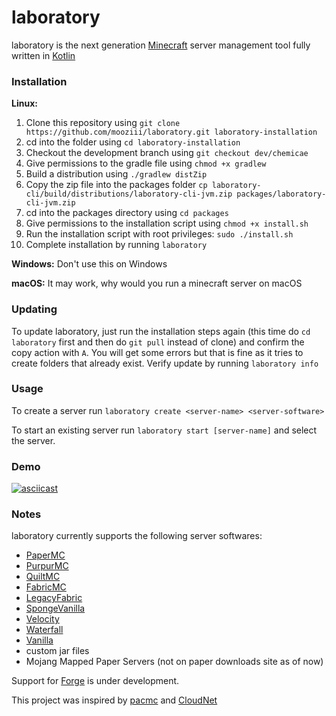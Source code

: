 # laboratory

laboratory is the next generation [Minecraft](https://minecraft.net) server management tool fully written in [Kotlin](https://kotlinlang.org)

### Installation

**Linux:**

1. Clone this repository using `git clone https://github.com/mooziii/laboratory.git laboratory-installation`
2. cd into the folder using `cd laboratory-installation`
3. Checkout the development branch using `git checkout dev/chemicae`
4. Give permissions to the gradle file using `chmod +x gradlew`
5. Build a distribution using `./gradlew distZip`
6. Copy the zip file into the packages folder `cp laboratory-cli/build/distributions/laboratory-cli-jvm.zip packages/laboratory-cli-jvm.zip`
7. cd into the packages directory using `cd packages`
8. Give permissions to the installation script using `chmod +x install.sh`
9. Run the installation script with root privileges: `sudo ./install.sh`
10. Complete installation by running `laboratory`

**Windows:**
Don't use this on Windows

**macOS:**
It may work, why would you run a minecraft server on macOS

### Updating 

To update laboratory, just run the installation steps again (this time do `cd laboratory` first and then do `git pull` instead of clone) and confirm the copy action with `A`. You will get some errors but that is fine as it tries to create folders that already exist. Verify update by running `laboratory info`

### Usage

To create a server run `laboratory create <server-name> <server-software>`

To start an existing server run `laboratory start [server-name]` and select the server.

### Demo 

[![asciicast](https://asciinema.org/a/514193.svg)](https://asciinema.org/a/514193)

### Notes

laboratory currently supports the following server softwares:

- [PaperMC](https://papermc.io)
- [PurpurMC](https://purpurmc.org)
- [QuiltMC](https://quiltmc.org)
- [FabricMC](https://fabricmc.net)
- [LegacyFabric](https://legacyfabric.net)
- [SpongeVanilla](https://spongepowered.org/downloads/spongevanilla)
- [Velocity](https://papermc.io/downloads#Velocity)
- [Waterfall](https://papermc.io/downloads#Waterfall)
- [Vanilla](https://minecraft.net)
- custom jar files
- Mojang Mapped Paper Servers (not on paper downloads site as of now)

Support for [Forge](https://minecraftforge.net) is under development.

This project was inspired by [pacmc](https://github.com/jakobkmar/pacmc) and [CloudNet](https://github.com/CloudNetService/CloudNet-v3)
